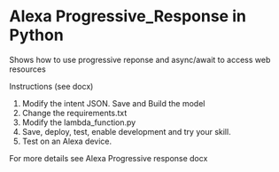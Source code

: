 # Alexa Progressive_Response in Python

Shows how to use progressive reponse and async/await to access web resources

Instructions (see docx)

1. Modify the intent JSON. Save and Build the model
2. Change the requirements.txt
3. Modify the lambda_function.py
4. Save, deploy, test, enable development and try your skill.
5. Test on an Alexa device.

For more details see Alexa Progressive response docx 
